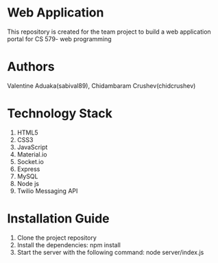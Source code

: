 # Web Application
This repository is created for the team project to build a web application portal for CS 579- web programming

# Authors
Valentine Aduaka(sabival89), Chidambaram Crushev(chidcrushev)

# Technology Stack
1. HTML5
2. CSS3
3. JavaScript
4. Material.io
5. Socket.io
6. Express
7. MySQL
8. Node js
9. Twilio Messaging API

# Installation Guide
1. Clone the project repository
2. Install the dependencies:
    npm install
3. Start the server with the following command:
    node server/index.js 

